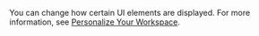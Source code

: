 You can change how certain UI elements are displayed. For more information, see [Personalize Your Workspace](../ui-personalization-user.md).

